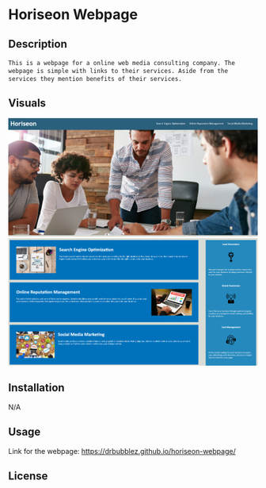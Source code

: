 # Horiseon Webpage

## Description

    This is a webpage for a online web media consulting company. The webpage is simple with links to their services. Aside from the services they mention benefits of their services.

## Visuals

<img src="./images/webpage1.PNG" />
<img src="./images/webpage2.PNG" />

## Installation

N/A

## Usage

Link for the webpage: https://drbubblez.github.io/horiseon-webpage/

## License